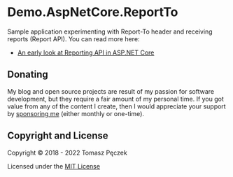 # Demo.AspNetCore.ReportTo

Sample application experimenting with Report-To header and receiving reports (Report API). You can read more here:

- [An early look at Reporting API in ASP.NET Core](https://www.tpeczek.com/2018/09/an-early-look-at-reporting-api-in.html)

## Donating

My blog and open source projects are result of my passion for software development, but they require a fair amount of my personal time. If you got value from any of the content I create, then I would appreciate your support by [sponsoring me](https://github.com/sponsors/tpeczek) (either monthly or one-time).

## Copyright and License

Copyright © 2018 - 2022 Tomasz Pęczek

Licensed under the [MIT License](https://github.com/tpeczek/Demo.AspNetCore.ReportTo/blob/master/LICENSE.md)
